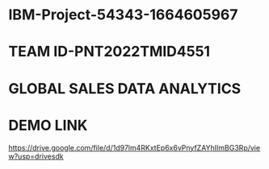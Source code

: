 # IBM-Project-54343-1664605967

# TEAM ID-PNT2022TMID4551

# GLOBAL SALES DATA ANALYTICS


# DEMO LINK
https://drive.google.com/file/d/1d97lm4RKxtEp6x6vPnyfZAYhIImBG3Rp/view?usp=drivesdk
